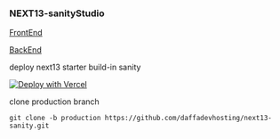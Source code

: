 ### NEXT13-sanityStudio

[FrontEnd](https://next13-sanity.vercel.app/)

[BackEnd](https://next13-sanity.vercel.app/studio)

deploy next13 starter build-in sanity

<a href="https://vercel.com/new/clone?repository-url=https%3A%2F%2Fgithub.com%2Fdaffadevhosting%2Fnext13-sanity"><img src="https://vercel.com/button" alt="Deploy with Vercel"/></a>

clone production branch

```shell
git clone -b production https://github.com/daffadevhosting/next13-sanity.git
```

